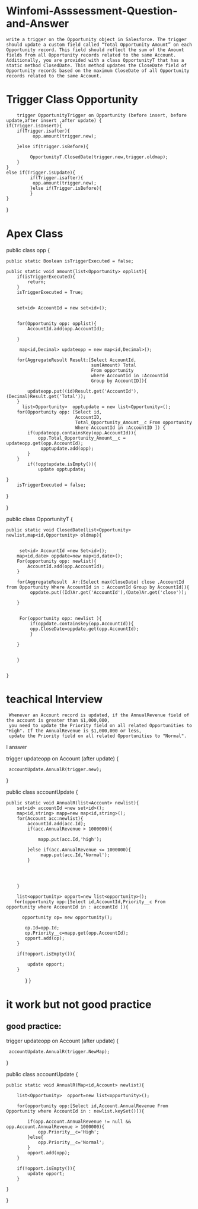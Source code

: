 # Winfomi-Asssessment-Question-and-Answer 

    write a trigger on the Opportunity object in Salesforce. The trigger should update a custom field called “Total Opportunity Amount” on each Opportunity record. This field should reflect the sum of the Amount fields from all Opportunity records related to the same Account.
    Additionally, you are provided with a class OpportunityT that has a static method ClosedDate. This method updates the CloseDate field of Opportunity records based on the maximum CloseDate of all Opportunity records related to the same Account.

# Trigger Class Opportunity 
    

        trigger OpportunityTrigger on Opportunity (before insert, before update,after insert ,after update) {
    if(Trigger.isInsert){
        if(Trigger.isafter){
              opp.amount(trigger.new);
           
        }else if(trigger.isBefore){
            
             OpportunityT.ClosedDate(trigger.new,trigger.oldmap);
        }
    }
    else if(Trigger.isUpdate){
             if(Trigger.isafter){
              opp.amount(trigger.new);
             }else if(Trigger.isBefore){
             }
    }
  }

  # Apex Class


  public class opp {
    
    public static Boolean isTriggerExecuted = false;

    public static void amount(list<Opportunity> opplist){
        if(isTriggerExecuted){
            return;
        }
        isTriggerExecuted = True;
       
        
        set<id> AccountId = new set<id>();
       

        for(Opportunity opp: opplist){
            AccountId.add(opp.AccountId);
          
        }
        
         map<id,Decimal> updateopp = new map<id,Decimal>();
        
        for(AggregateResult Result:[Select AccountId,
                                    sum(Amount) Total
                                    From opportunity 
                                    where AccountId in :AccountId
                                    Group by AccountID]){
            
            updateopp.put((id)Result.get('AccountId'),(Decimal)Result.get('Total'));
        }
          list<Opportunity>  opptupdate = new list<Opportunity>();
        for(Opportunity opp: [Select id,
                              AccountID,
                              Total_Opportunity_Amount__c From opportunity
                              Where AccountId in :AccountID ]) {
            if(updateopp.containsKey(opp.AccountId)){
                opp.Total_Opportunity_Amount__c = updateopp.get(opp.AccountId);
                 opptupdate.add(opp);
            }
        }
            if(!opptupdate.isEmpty()){
                update opptupdate;
                   
    }  
        isTriggerExecuted = false;
}
         
}   

public class OpportunityT {
    
    public static void ClosedDate(list<Opportunity> newlist,map<id,Opportunity> oldmap){
        
        
         set<id> AccountId =new Set<id>();
        map<id,date> oppdate=new map<id,date>();
        For(opportunity opp: newlist){
            AccountId.add(opp.AccountId);  
        }
        
        for(AggregateResult  Ar:[Select max(CloseDate) close ,AccountId from Opportunity Where AccountId in : AccountId Group by AccountId]){
             oppdate.put((Id)Ar.get('AccountId'),(Date)Ar.get('close'));
            
        }
        
        
         For(opportunity opp: newlist ){
             if(oppdate.containskey(opp.AccountId)){
             opp.CloseDate=oppdate.get(opp.AccountId);
             }
           
        }
        
      
        }
        
        
    }


  # teachical Interview   

     Whenever an Account record is updated, if the AnnualRevenue field of the account is greater than $1,000,000,
     you need to update the Priority field on all related Opportunities to "High". If the AnnualRevenue is $1,000,000 or less, 
     update the Priority field on all related Opportunities to "Normal".


I answer


trigger updateopp on Account (after update) {
    
     accountUpdate.AnnualR(trigger.new);   

}


public class accountUpdate {

    
    public static void AnnualR(list<Account> newlist){
        set<id> accountId =new set<id>();
        map<id,string> mapp=new map<id,string>();
        for(Account acc:newlist){
            accountId.add(acc.Id);
            if(acc.AnnualRevenue > 1000000){
                
                mapp.put(acc.Id,'high');
                
            }else if(acc.AnnualRevenue <= 1000000){
                 mapp.put(acc.Id,'Normal');
            }
            
            
            
            
        }
        
        list<opportunity> opport=new list<opportunity>();
       for(opportunity opp:[Select id,AccountId,Priority__c From opportunity where AccountId in : accountId ]){
               
          opportunity op= new opportunity(); 
           
           op.Id=opp.Id;
           op.Priority__c=mapp.get(opp.AccountId);
           opport.add(op);  
        }
        
        if(!opport.isEmpty()){
            
            update opport;
        }
        
    }
}

# it work but not good practice 

 ## good practice:

trigger updateopp on Account (after update) {
    
     accountUpdate.AnnualR(trigger.NewMap);   

}

public class accountUpdate {

    
    public static void AnnualR(Map<id,Account> newlist){
        
        list<Opportunity>  opport=new list<opportunity>();
        
        for(opportunity opp:[Select id,Account.AnnualRevenue From Opportunity where AccountId in : newlist.keySet()]){
            
            if(opp.Account.AnnualRevenue != null && opp.Account.AnnualRevenue > 1000000){
                opp.Priority__c='High';
            }else{
                opp.Priority__c='Normal';
            }
            opport.add(opp);
        }
        
        if(!opport.isEmpty()){
            update opport;
        }
     
    }
    
}

  
